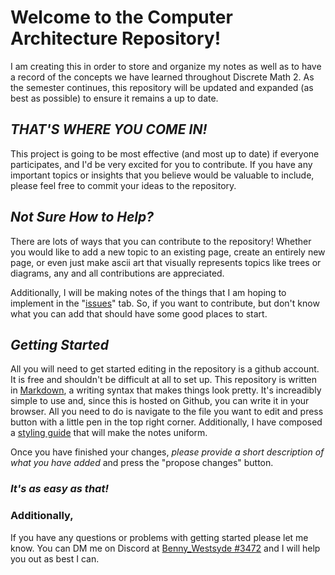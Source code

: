 # **Welcome to the Computer Architecture Repository!**

I am creating this in order to store and organize my notes as well as to have a record of the concepts we have learned throughout Discrete Math 2. As the semester continues, this repository will be updated and expanded (as best as possible) to ensure it remains a up to date.

## **_THAT'S WHERE YOU COME IN!_** 

This project is going to be most effective (and most up to date) if everyone participates, and I'd be very excited for you to contribute. If you have any important topics or insights that you believe would be valuable to include, please feel free to commit your ideas to the repository.

## **_Not Sure How to Help?_**

There are lots of ways that you can contribute to the repository! Whether you would like to add a new topic to an existing page, create an entirely new page, or even just make ascii art that visually represents topics like trees or diagrams, any and all contributions are appreciated.

Additionally, I will be making notes of the things that I am hoping to implement in the "[issues](https://github.com/BennyWestsyde/Discrete-Math-2-Study-Guide/issues)" tab. So, if you want to contribute, but don't know what you can add that should have some good places to start.

## **_Getting Started_**

All you will need to get started editing in the repository is a github account. It is free and shouldn't be difficult at all to set up. This repository is written in [Markdown](https://docs.github.com/en/get-started/writing-on-github/getting-started-with-writing-and-formatting-on-github/basic-writing-and-formatting-syntax), a writing syntax that makes things look pretty. It's increadibly simple to use and, since this is hosted on Github, you can write it in your browser. All you need to do is navigate to the file you want to edit and press button with a little pen in the top right corner. Additionally, I have composed a [styling guide](https://github.com/BennyWestsyde/Discrete-Math-2-Study-Guide/blob/main/STYLING.md) that will make the notes uniform. 

Once you have finished your changes, *please provide a short description of what you have added* and press the "propose changes" button.

### **_It's as easy as that!_**

### **Additionally,**
If you have any questions or problems with getting started please let me know. You can DM me on Discord  at [Benny_Westsyde
#3472](https://discord.com/users/582411868044394496) and I will help you out as best I can.

